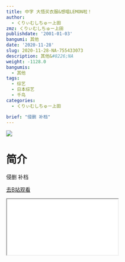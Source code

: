 ```yaml
---
title: 中字 大悟买衣服&想唱LEMON啦！
author:
  - くりぃむしちゅー上田
zmz: くりぃむしちゅー上田
publishdate: '2001-01-03'
bangumi: 其他
date: '2020-11-28'
slug: 2020-11-28-NA-755433073
description: 其他&#8226;NA
weight: -1128.0
bangumis:
  - 其他
tags:
  - 综艺
  - 日本综艺
  - 千鸟
categories:
  - くりぃむしちゅー上田

brief: "侵删 补档"
---
```

![](https://raw.githubusercontent.com/tcgriffith/owaraisite/master/static/tmpimg/dac346f11466134fed8c6d1d333334f85f0a6f6e.jpg.480.jpg)
# 简介  
侵删
补档  

[去B站观看](https://www.bilibili.com/video/av755433073/)
<div class ="resp-container"><iframe class="testiframe" src="//player.bilibili.com/player.html?aid=755433073"", scrolling="no", allowfullscreen="true" > </iframe></div> 

